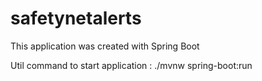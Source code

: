 # safetynetalerts

This application was created with Spring Boot

Util command 
to start application : ./mvnw spring-boot:run
